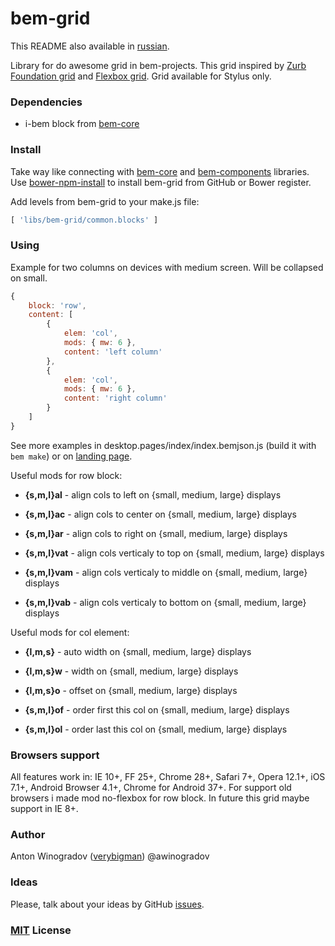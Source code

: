 # bem-grid

This README also available in [russian](https://github.com/verybigman/bem-grid/blob/master/README.ru.md).

Library for do awesome grid in bem-projects. This grid inspired by [Zurb Foundation grid](http://foundation.zurb.com/docs/components/grid.html) and [Flexbox grid](http://flexboxgrid.com/). Grid available for Stylus only.

### Dependencies

- i-bem block from [bem-core](https//github.com/bem/bem-core)

### Install

Take way like connecting with [bem-core](https//github.com/bem/bem-core)
and [bem-components](https//github.com/bem/bem-components) libraries.
Use [bower-npm-install](https://github.com/arikon/bower-npm-install) to install bem-grid from GitHub or Bower register.

Add levels from bem-grid to your make.js file:

``` javascript
[ 'libs/bem-grid/common.blocks' ]
```

### Using

Example for two columns on devices with medium screen. Will be collapsed on small.

``` javascript
{
    block: 'row',
    content: [
        {
            elem: 'col',
            mods: { mw: 6 },
            content: 'left column'
        },
        {
            elem: 'col',
            mods: { mw: 6 },
            content: 'right column'
        }
    ]
}
```

See more examples in desktop.pages/index/index.bemjson.js (build it with `bem make`) or on [landing page](http://verybigman.github.io/bem-grid).

Useful mods for row block:

- __{s,m,l}al__ - align cols to left on {small, medium, large} displays
- __{s,m,l}ac__ - align cols to center on {small, medium, large} displays
- __{s,m,l}ar__ - align cols to right on {small, medium, large} displays

- __{s,m,l}vat__ - align cols verticaly to top on {small, medium, large} displays
- __{s,m,l}vam__ - align cols verticaly to middle on {small, medium, large} displays
- __{s,m,l}vab__ - align cols verticaly to bottom on {small, medium, large} displays

Useful mods for col element:

- __{l,m,s}__ - auto width on {small, medium, large} displays
- __{l,m,s}w__ - width on {small, medium, large} displays
- __{l,m,s}o__ - offset on {small, medium, large} displays

- __{s,m,l}of__ - order first this col on {small, medium, large} displays 
- __{s,m,l}ol__ - order last this col on {small, medium, large} displays 

### Browsers support

All features work in: IE 10+, FF 25+, Chrome 28+, Safari 7+, Opera 12.1+, iOS 7.1+, Android Browser 4.1+, Chrome for Android 37+. For support old browsers i made mod no-flexbox for row block. In future this grid maybe support in IE 8+.

### Author

Anton Winogradov ([verybigman](https://github.com/verybigman)) @awinogradov

### Ideas

Please, talk about your ideas by GitHub [issues](https://github.com/verybigman/bem-grid/issues).

### [MIT](http://en.wikipedia.org/wiki/MIT_License) License
